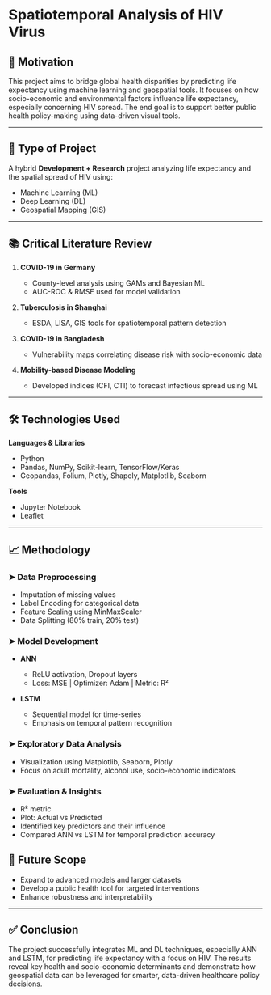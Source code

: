 # Spatiotemporal Analysis of HIV Virus

## 🧠 Motivation

This project aims to bridge global health disparities by predicting life expectancy using machine learning and geospatial tools. It focuses on how socio-economic and environmental factors influence life expectancy, especially concerning HIV spread. The end goal is to support better public health policy-making using data-driven visual tools.

---

## 🧪 Type of Project

A hybrid **Development + Research** project analyzing life expectancy and the spatial spread of HIV using:
- Machine Learning (ML)
- Deep Learning (DL)
- Geospatial Mapping (GIS)

---

## 📚 Critical Literature Review

1. **COVID-19 in Germany**
   - County-level analysis using GAMs and Bayesian ML
   - AUC-ROC & RMSE used for model validation

2. **Tuberculosis in Shanghai**
   - ESDA, LISA, GIS tools for spatiotemporal pattern detection

3. **COVID-19 in Bangladesh**
   - Vulnerability maps correlating disease risk with socio-economic data

4. **Mobility-based Disease Modeling**
   - Developed indices (CFI, CTI) to forecast infectious spread using ML

---

## 🛠️ Technologies Used

**Languages & Libraries**
- Python
- Pandas, NumPy, Scikit-learn, TensorFlow/Keras
- Geopandas, Folium, Plotly, Shapely, Matplotlib, Seaborn

**Tools**
- Jupyter Notebook
- Leaflet

---

## 📈 Methodology

### ➤ Data Preprocessing
- Imputation of missing values
- Label Encoding for categorical data
- Feature Scaling using MinMaxScaler
- Data Splitting (80% train, 20% test)

### ➤ Model Development
- **ANN**
  - ReLU activation, Dropout layers
  - Loss: MSE | Optimizer: Adam | Metric: R²

- **LSTM**
  - Sequential model for time-series
  - Emphasis on temporal pattern recognition

### ➤ Exploratory Data Analysis
- Visualization using Matplotlib, Seaborn, Plotly
- Focus on adult mortality, alcohol use, socio-economic indicators

### ➤ Evaluation & Insights
- R² metric
- Plot: Actual vs Predicted
- Identified key predictors and their influence
- Compared ANN vs LSTM for temporal prediction accuracy


## 🔮 Future Scope

- Expand to advanced models and larger datasets
- Develop a public health tool for targeted interventions
- Enhance robustness and interpretability

---

## ✅ Conclusion

The project successfully integrates ML and DL techniques, especially ANN and LSTM, for predicting life expectancy with a focus on HIV. The results reveal key health and socio-economic determinants and demonstrate how geospatial data can be leveraged for smarter, data-driven healthcare policy decisions.
